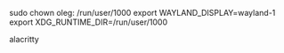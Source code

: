 sudo chown oleg: /run/user/1000
export WAYLAND_DISPLAY=wayland-1
export XDG_RUNTIME_DIR=/run/user/1000

alacritty
